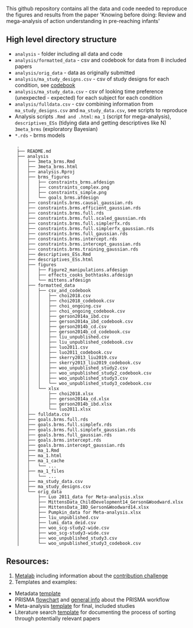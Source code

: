 This github repository contains all the data and code needed to reproduce the figures and results from the paper 'Knowing before doing: Review and mega-analysis of action understanding in pre-reaching infants'

## High level directory structure
- `analysis` - folder including all data and code
- `analysis/formatted_data` - csv and codebook for data from 8 included papers
- `analysis/orig_data` - data as originally submitted
- `analysis/ma_study_designs.csv` - csv of study designs for each condition, see [codebook](https://docs.google.com/spreadsheets/d/1-tEF2RZS6OjN8_kEeWTIHrI-lr5VpvC_58wk4X7YUC0/edit#gid=1931065704)
- `analysis/ma_study_data.csv` - csv of looking time preference (unexpected - expected) for each subject for each condition
- `analysis/fulldata.csv` - csv combining information from `ma_study_designs.csv` and `ma_study_data.csv`, see scripts to reproduce
- Analysis scripts `.Rmd and .html`: `ma_1` (script for mega-analysis), `descriptives_ESs` (tidying data and getting descriptives like N) `3meta_brms` (exploratory Bayesian)
- `*.rds` - brms models


```
    .
    ├── README.md
    ├── analysis
    │   ├── 3meta_brms.Rmd
    │   ├── 3meta_brms.html
    │   ├── analysis.Rproj
    │   ├── brms_figures
    │   │   ├── constraints_brms.afdesign
    │   │   ├── constraints_complex.png
    │   │   ├── constraints_simple.png
    │   │   └── goals_brms.afdesign
    │   ├── constraints.brms.causal_gaussian.rds
    │   ├── constraints.brms.efficient_gaussian.rds
    │   ├── constraints.brms.full.rds
    │   ├── constraints.brms.full.scaled_gaussian.rds
    │   ├── constraints.brms.full.simplerfx.rds
    │   ├── constraints.brms.full.simplerfx_gaussian.rds
    │   ├── constraints.brms.full_gaussian.rds
    │   ├── constraints.brms.intercept.rds
    │   ├── constraints.brms.intercept_gaussian.rds
    │   ├── constraints.brms.training_gaussian.rds
    │   ├── descriptives_ESs.Rmd
    │   ├── descriptives_ESs.html
    │   ├── figures
    │   │   ├── Figure2_manipulations.afdesign
    │   │   ├── effects_cooks_bothtasks.afdesign
    │   │   └── mittens.afdesign
    │   ├── formatted_data
    │   │   ├── csv_and_codebook
    │   │   │   ├── choi2018.csv
    │   │   │   ├── choi2018_codebook.csv
    │   │   │   ├── choi_ongoing.csv
    │   │   │   ├── choi_ongoing_codebook.csv
    │   │   │   ├── gerson2014a_ibd.csv
    │   │   │   ├── gerson2014a_ibd_codebook.csv
    │   │   │   ├── gerson2014b_cd.csv
    │   │   │   ├── gerson2014b_cd_codebook.csv
    │   │   │   ├── liu_unpublished.csv
    │   │   │   ├── liu_unpublished_codebook.csv
    │   │   │   ├── luo2011.csv
    │   │   │   ├── luo2011_codebook.csv
    │   │   │   ├── skerry2013_liu2019.csv
    │   │   │   ├── skerry2013_liu2019_codebook.csv
    │   │   │   ├── woo_unpublished_study2.csv
    │   │   │   ├── woo_unpublished_study2_codebook.csv
    │   │   │   ├── woo_unpublished_study3.csv
    │   │   │   └── woo_unpublished_study3_codebook.csv
    │   │   └── xlsx
    │   │       ├── choi2018.xlsx
    │   │       ├── gerson2014a_cd.xlsx
    │   │       ├── gerson2014b_ibd.xlsx
    │   │       └── luo2011.xlsx
    │   ├── fulldata.csv
    │   ├── goals.brms.full.rds
    │   ├── goals.brms.full.simplefx.rds
    │   ├── goals.brms.full.simplefx_gaussian.rds
    │   ├── goals.brms.full_gaussian.rds
    │   ├── goals.brms.intercept.rds
    │   ├── goals.brms.intercept_gaussian.rds
    │   ├── ma_1.Rmd
    │   ├── ma_1.html
    │   ├── ma_1_cache
    │   │   └── ...
    │   ├── ma_1_files
    │   │   └── ...
    │   ├── ma_study_data.csv
    │   ├── ma_study_designs.csv
    │   └── orig_data
    │       ├── Luo 2011_data for Meta-analysis.xlsx
    │       ├── MittensData_ChildDevelopment14_Gerson&Woodward.xlsx
    │       ├── MittensData_IBD_Gerson&Woodward14.xlsx
    │       ├── Pumpkin_data for Meta-analysis.xlsx
    │       ├── liu_unpublished.csv
    │       ├── lumi_data_deid.csv
    │       ├── woo_scg-study2-wide.csv
    │       ├── woo_scg-study3-wide.csv
    │       ├── woo_unpublished_study3.csv
    │       └── woo_unpublished_study3_codebook.csv
```

## Resources:
1. [Metalab](http://metalab.stanford.edu/) including information about the [contribution challenge](https://docs.google.com/document/d/1WH6y-7Hq-BRs7PAfH7jJY8qvPdBcy8IeHxfXeaqAJUI/edit)
2. Templates and examples:
- Metadata [template](https://docs.google.com/document/d/12SpehtoFfIvUjUBHYvi9rnIKeXAYduFdofRlQ0HAh5s/edit)
- PRISMA [flowchart](https://docs.google.com/presentation/d/1DKY8BTZZ82bGyGwpGsyyzsilOqE1F1NcDLTKWtCe9AY/edit#slide=id.p) and [general info](http://prisma-statement.org/) about the PRISMA workflow
- Meta-analysis [template](https://docs.google.com/spreadsheets/d/12Y_2BcFSu48t0F8a_xrY1Ro2fJoCIV1h8O627WNcrjY/edit#gid=0) for final, included studies 
- Literature search [template](https://docs.google.com/spreadsheets/d/1mtN4g6FddpBljQzrR-mS0y414M9wQNjK4Vz09nLOe2s/edit#gid=0) for documenting the process of sorting through potentially relevant papers 


